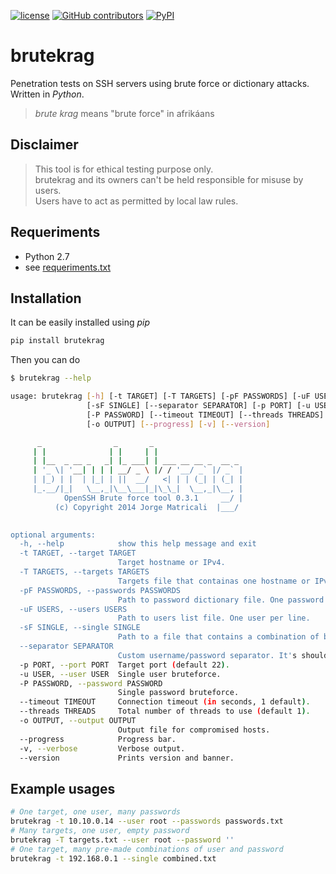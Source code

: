 [![license](https://img.shields.io/github/license/jorge-matricali/brutekrag.svg)](https://jorge-matricali.mit-license.org/2014-2017) [![GitHub contributors](https://img.shields.io/github/contributors/jorge-matricali/brutekrag.svg)](https://github.com/jorge-matricali/brutekrag/graphs/contributors)
[![PyPI](https://img.shields.io/pypi/dm/brutekrag.svg)](https://pypi.python.org/pypi/brutekrag)

# brutekrag
Penetration tests on SSH servers using brute force or dictionary attacks. Written in _Python_.

> _brute krag_ means "brute force" in afrikáans

## Disclaimer
>This tool is for ethical testing purpose only.   
>brutekrag and its owners can't be held responsible for misuse by users.   
>Users have to act as permitted by local law rules.

## Requeriments
* Python 2.7
* see [requeriments.txt](requeriments.txt)

## Installation
It can be easily installed using _pip_

```bash
pip install brutekrag
```
Then you can do
```bash
$ brutekrag --help

usage: brutekrag [-h] [-t TARGET] [-T TARGETS] [-pF PASSWORDS] [-uF USERS]
                 [-sF SINGLE] [--separator SEPARATOR] [-p PORT] [-u USER]
                 [-P PASSWORD] [--timeout TIMEOUT] [--threads THREADS]
                 [-o OUTPUT] [--progress] [-v] [--version]

      _                _       _
     | |              | |     | |
     | |__  _ __ _   _| |_ ___| | ___ __ __ _  __ _
     | '_ \| '__| | | | __/ _ \ |/ / '__/ _` |/ _` |
     | |_) | |  | |_| | ||  __/   <| | | (_| | (_| |
     |_.__/|_|   \__,_|\__\___|_|\_\_|  \__,_|\__, |
            OpenSSH Brute force tool 0.3.1     __/ |
          (c) Copyright 2014 Jorge Matricali  |___/
          

optional arguments:
  -h, --help            show this help message and exit
  -t TARGET, --target TARGET
                        Target hostname or IPv4.
  -T TARGETS, --targets TARGETS
                        Targets file that containas one hostname or IPv4 per line.
  -pF PASSWORDS, --passwords PASSWORDS
                        Path to password dictionary file. One password per line.
  -uF USERS, --users USERS
                        Path to users list file. One user per line.
  -sF SINGLE, --single SINGLE
                        Path to a file that contains a combination of both username and password. One combination per line, separated by space character by default.
  --separator SEPARATOR
                        Custom username/password separator. It's should be used in conjunction with -sF.
  -p PORT, --port PORT  Target port (default 22).
  -u USER, --user USER  Single user bruteforce.
  -P PASSWORD, --password PASSWORD
                        Single password bruteforce.
  --timeout TIMEOUT     Connection timeout (in seconds, 1 default).
  --threads THREADS     Total number of threads to use (default 1).
  -o OUTPUT, --output OUTPUT
                        Output file for compromised hosts.
  --progress            Progress bar.
  -v, --verbose         Verbose output.
  --version             Prints version and banner.
```

## Example usages
```bash
# One target, one user, many passwords
brutekrag -t 10.10.0.14 --user root --passwords passwords.txt
# Many targets, one user, empty password
brutekrag -T targets.txt --user root --password ''
# One target, many pre-made combinations of user and password
brutekrag -t 192.168.0.1 --single combined.txt
```
